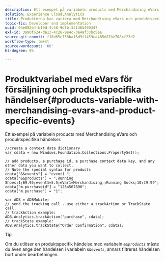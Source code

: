 ```yaml
---
description: Ett exempel på variabeln products med Merchandising eVars och produktspecifika händelser.
solution: Experience Cloud,Analytics
title: Produkterna kan variera med Merchandising eVars och produktspecifika event
topic-fix: Developer and implementation
uuid: 94e882e4-b19d-4c48-9dfb-331465490347
exl-id: 3a90f624-da13-4c26-9e4c-3a4af33bc5ee
source-git-commit: f18d65c738ba16d9f1459ca485d87be708cf23d2
workflow-type: tm+mt
source-wordcount: '66'
ht-degree: 0%

---
```


# Produktvariabel med eVars för försäljning och produktspecifika händelser{#products-variable-with-merchandising-evars-and-product-specific-events}

Ett exempel på variabeln products med Merchandising eVars och produktspecifika händelser.

```
//create a context data dictionary 
var cdata = new Windows.Foundation.Collections.PropertySet(); 
  
// add products, a purchase id, a purchase context data key, and any other data you want to collect. 
// Note the special syntax for products 
cdata["&&events"] = "event1 "; 
cdata["&&products"] = ";Running Shoes;1;69.95;event1=5.5;eVar1=Merchandising,;Running Socks;10;29.99"; 
cdata["m.purchaseid"] = "1234567890"; 
cdata["m.purchase"] = "1"; 
  
var ADB = ADBMobile; 
// send the tracking call - use either a trackAction or TrackState call. 
// trackAction example: 
ADB.Analytics.trackAction("purchase", cdata); 
// trackState example: 
ADB.Analytics.trackState("Order Confirmation", cdata);
```

>[!TIP]
>
>Om du utlöser en produktspecifik händelse med variabeln *`&&products`* måste du även ange den händelsen i variabeln *`&&events`*, annars filtreras händelsen bort under bearbetningen.
